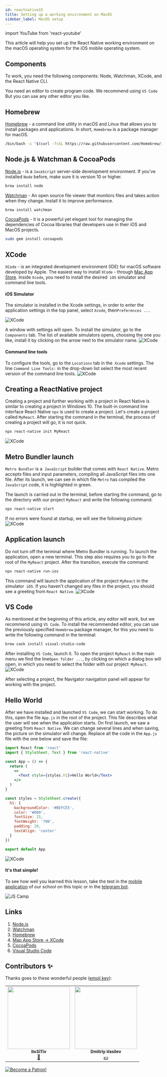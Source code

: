 ```yaml
---
id: reactnative15
title: Setting up a working environment on MacOS
sidebar_label: MacOS setup
---
```


import YouTube from 'react-youtube'

This article will help you set up the React Native working environment on the macOS operating system for the iOS mobile operating system.

## Components

To work, you need the following components: Node, Watchman, XCode, and the React Native CLI.

You need an editor to create program code. We recommend using `VS Code` But you can use any other editor you like.

## Homebrew

[Homebrew](https://brew.sh/) - a command line utility in macOS and Linux that allows you to install packages and applications. In short, `Homebrew` is a package manager for macOS.

```bash
/bin/bash -c "$(curl -fsSL https://raw.githubusercontent.com/Homebrew/install/master/install.sh)"
```

## Node.js & Watchman & CocoaPods

[Node.js](https://nodejs.org/en/) - is a `JavaScript` server-side development environment. If you've installed `Node` before, make sure it is version 10 or higher.

```bash
brew install node
```

[Watchman](https://facebook.github.io/watchman/) - An open source file viewer that monitors files and takes action when they change. Install it to improve performance.

```bash
brew install watchman
```

[CocoaPods](https://cocoapods.org/) - it is a powerful yet elegant tool for managing the dependencies of Cocoa libraries that developers use in their iOS and MacOS projects.

```bash
sudo gem install cocoapods
```

## XCode

`XCode` - is an integrated development environment (IDE) for macOS software developed by Apple. The easiest way to install `XCode` - through [Mac App Store](https://apps.apple.com/us/app/xcode/id497799835?mt=12). Inside `Xcode`, you need to install the desired` iOS` simulator and command line tools.

#### iOS Simulator

The simulator is installed in the Xcode settings, in order to enter the application settings in the top panel, select `Xcode`, then` Preferences ... `

![XCode](/img/rn/00_2/03_02.png)

A window with settings will open. To install the simulator, go to the `Components` tab. The list of available simulators opens, choosing the one you like, install it by clicking on the arrow next to the simulator name.
![XCode](/img/rn/00_2/03_03.png)

#### Command line tools

To configure the tools, go to the `Locations` tab in the` Xcode` settings. The line `Command Line Tools:` in the drop-down list select the most recent version of the command line tools.
![XCode](/img/rn/00_2/03_04.png)

## Creating a ReactNative project

Creating a project and further working with a project in React Native is similar to creating a project in Windows 10. The built-in command line interface React Native `npx` is used to create a project. Let's create a project called `MyReact`. After starting the command in the terminal, the process of creating a project will go, it is not quick.

```bash
npx react-native init MyReact
```

![XCode](/img/rn/00_2/04_00.png)

## Metro Bundler launch

`Metro Bundler` is a` JavaScript` builder that comes with `React Native`. Metro accepts files and input parameters, compiling all JavaScript files into one file. After its launch, we can see in which file `Metro` has compiled the` JavaScript` code, it is highlighted in green.

The launch is carried out in the terminal, before starting the command, go to the directory with our project `MyReact` and write the following command:

```bash
npx react-native start
```

If no errors were found at startup, we will see the following picture:
![XCode](/img/rn/00_2/04_01.png)

## Application launch

Do not turn off the terminal where Metro Bundler is running. To launch the application, open a new terminal. This step also requires you to go to the root of the `MyReact` project. After the transition, execute the command:

```bash
npx react-native run-ios
```

This command will launch the application of the project `MyReact` in the simulator` iOS`. If you haven't changed any files in the project, you should see a greeting from `React Native`.
![XCode](/img/rn/00_2/04_02.png)

## VS Code

As mentioned at the beginning of this article, any editor will work, but we recommend using `VS Code`. To install the recommended editor, you can use the previously specified `Homebrew` package manager, for this you need to write the following command in the terminal:

```bash
brew cask install visual-studio-code
```

After installing `VS Code`, launch it. To open the project `MyReact` in the main menu we find the line` Open folder ... `, by clicking on which a dialog box will open, in which you need to select the folder with our project` MyReact`.
![XCode](/img/rn/00_2/04_04.png)

After selecting a project, the Navigator navigation panel will appear for working with the project.

## Hello World

After we have installed and launched `VS Code`, we can start working. To do this, open the file `App.js` in the root of the project. This file describes what the user will see when the application starts. On first launch, we saw a greeting from `React Native`. We can change several lines and when saving, the picture on the simulator will change. Replace all the code in the `App.js` file with the one below and save the file:

```jsx
import React from 'react'
import { StyleSheet, Text } from 'react-native'

const App = () => {
  return (
    <>
      <Text style={styles.h1}>Hello World</Text>
    </>
  )
}

const styles = StyleSheet.create({
  h1: {
    backgroundColor: '#BEFCE5',
    color: '#000',
    fontSize: 25,
    fontWeight: '700',
    padding: 20,
    textAlign: 'center'
  }
})

export default App
```

![XCode](/img/rn/00_2/04_05.png)

#### It's that simple!

To see how well you learned this lesson, take the test in the [mobile application](http://onelink.to/njhc95) of our school on this topic or in the [telegram bot](https://t.me/javascriptcamp_bot).

![JS Camp](/img/app.jpg)

## Links

1. [Node.js](https://nodejs.org/en/)
2. [Watchman](https://facebook.github.io/watchman/)
3. [Homebrew](https://brew.sh/)
4. [Map App Store -> XCode](https://apps.apple.com/us/app/xcode/id497799835?mt=12)
5. [CocoaPods](https://cocoapods.org/)
6. [Visual Studio Code](https://code.visualstudio.com)

## Contributors ✨

Thanks goes to these wonderful people ([emoji key](https://allcontributors.org/docs/en/emoji-key)):

<!-- ALL-CONTRIBUTORS-LIST:START - Do not remove or modify this section -->
<!-- prettier-ignore-start -->
<!-- markdownlint-disable -->
<table>
  <tr> 
    <td align="center"><a href="https://github.com/IIo3iTiv"><img src="https://avatars1.githubusercontent.com/u/72025062?v=4?s=200" width="200px;" alt=""/><br /><sub><b>IIo3iTiv</b></sub></a><br /><a href="https://github.com/gHashTag/react-native-village/commits?author=IIo3iTiv" title="Documentation">📖</a></td>
    <td align="center"><a href="https://fullstackserverless.github.io/"><img src="https://avatars0.githubusercontent.com/u/6774813?v=4?s=200" width="200px;" alt=""/><br /><sub><b>Dmitriy Vasilev</b></sub></a><br /><a href="#financial-gHashTag" title="Financial">💵</a></td>
  </tr>
</table>

<!-- markdownlint-restore -->
<!-- prettier-ignore-end -->

<!-- ALL-CONTRIBUTORS-LIST:END -->

[![Become a Patron!](/img/logo/patreon.jpg)](https://www.patreon.com/bePatron?u=31769291)

